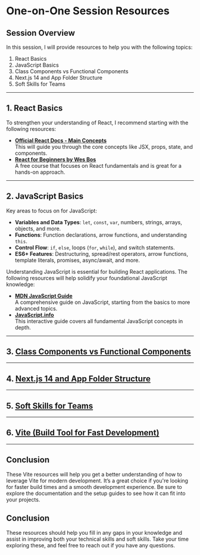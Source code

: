 # One-on-One Session Resources

## Session Overview

In this session, I will provide resources to help you with the following topics:

1. React Basics
2. JavaScript Basics
3. Class Components vs Functional Components
4. Next.js 14 and App Folder Structure
5. Soft Skills for Teams

---

## 1. React Basics

To strengthen your understanding of React, I recommend starting with the following resources:

- [**Official React Docs - Main Concepts**](https://reactjs.org/docs/getting-started.html)  
  This will guide you through the core concepts like JSX, props, state, and components.
- [**React for Beginners by Wes Bos**](https://reactforbeginners.com/)  
  A free course that focuses on React fundamentals and is great for a hands-on approach.

---

## 2. JavaScript Basics

Key areas to focus on for JavaScript:

- **Variables and Data Types**: `let`, `const`, `var`, numbers, strings, arrays, objects, and more.
- **Functions**: Function declarations, arrow functions, and understanding `this`.
- **Control Flow**: `if`, `else`, loops (`for`, `while`), and switch statements.
- **ES6+ Features**: Destructuring, spread/rest operators, arrow functions, template literals, promises, async/await, and more.

Understanding JavaScript is essential for building React applications. The following resources will help solidify your foundational JavaScript knowledge:

- [**MDN JavaScript Guide**](https://developer.mozilla.org/en-US/docs/Web/JavaScript/Guide)  
  A comprehensive guide on JavaScript, starting from the basics to more advanced topics.
- [**JavaScript.info**](https://javascript.info/)  
  This interactive guide covers all fundamental JavaScript concepts in depth.

---

## 3. [Class Components vs Functional Components](./class-vs-functional.md)

---

## 4. [Next.js 14 and App Folder Structure](./nextjs.md)

---

## 5. [Soft Skills for Teams](./softskills.md)

---

## 6. [Vite (Build Tool for Fast Development)](./runbuild.md)

---

## Conclusion

These Vite resources will help you get a better understanding of how to leverage Vite for modern development. It’s a great choice if you're looking for faster build times and a smooth development experience. Be sure to explore the documentation and the setup guides to see how it can fit into your projects.

## Conclusion

These resources should help you fill in any gaps in your knowledge and assist in improving both your technical skills and soft skills. Take your time exploring these, and feel free to reach out if you have any questions.
